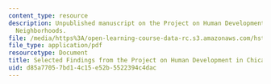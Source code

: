 ```yaml
---
content_type: resource
description: Unpublished manuscript on the Project on Human Development in Chicago
  Neighborhoods.
file: /media/https%3A/open-learning-course-data-rc.s3.amazonaws.com/hst-934j-introduction-to-global-medicine-bioscience-technologies-disparities-strategies-spring-2010/d85a77057bd14c15e52b5522394c4dac_MITHST_934JS10_ses5_phdcn.pdf
file_type: application/pdf
resourcetype: Document
title: Selected Findings from the Project on Human Development in Chicago Neighborhoods
uid: d85a7705-7bd1-4c15-e52b-5522394c4dac
---
```

